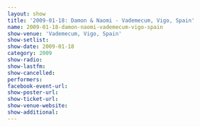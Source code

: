 ```yaml
---
layout: show
title: '2009-01-18: Damon & Naomi - Vademecum, Vigo, Spain'
name: 2009-01-18-damon-naomi-vademecum-vigo-spain
show-venue: 'Vademecum, Vigo, Spain'
show-setlist: 
show-date: 2009-01-18
category: 2009
show-radio: 
show-lastfm: 
show-cancelled: 
performers: 
facebook-event-url: 
show-poster-url: 
show-ticket-url: 
show-venue-website: 
show-additional: 
---
```


